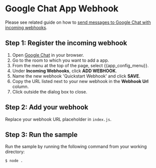# Google Chat App Webhook

Please see related guide on how to [send messages to Google Chat with incoming webhooks](https://developers.google.com/chat/how-tos/webhooks).

## Step 1: Register the incoming webhook

  1. Open [Google Chat](https://chat.google.com/)
     in your browser.
  1. Go to the room to which you want to add a app.
  1. From the menu at the top of the page, select {{app_config_menu}}.
  1. Under **Incoming Webhooks**, click **ADD WEBHOOK**.
  1. Name the new webhook 'Quickstart Webhook' and click **SAVE**.
  1. Copy the URL listed next to your new webhook in the **Webhook Url** column.
  1. Click outside the dialog box to close.

## Step 2: Add your webhook

Replace your webhook URL placeholder in `index.js`.

## Step 3: Run the sample

Run the sample by running the following command from your working directory:

```
$ node .
```
